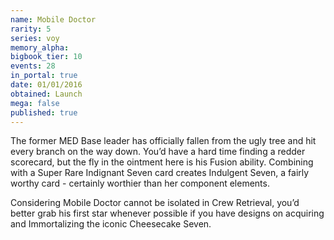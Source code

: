 ```yaml
---
name: Mobile Doctor
rarity: 5
series: voy
memory_alpha:
bigbook_tier: 10
events: 28
in_portal: true
date: 01/01/2016
obtained: Launch
mega: false
published: true
---
```


The former MED Base leader has officially fallen from the ugly tree and hit every branch on the way down. You’d have a hard time finding a redder scorecard, but the fly in the ointment here is his Fusion ability. Combining with a Super Rare Indignant Seven card creates Indulgent Seven, a fairly worthy card - certainly worthier than her component elements.

Considering Mobile Doctor cannot be isolated in Crew Retrieval, you’d better grab his first star whenever possible if you have designs on acquiring and Immortalizing the iconic Cheesecake Seven.
